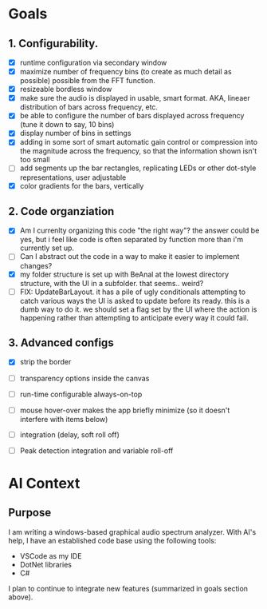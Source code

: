 
# Goals
## 1. Configurability. 
- [x] runtime configuration via secondary window
- [x] maximize number of frequency bins (to  create as much detail as possible) possible from the FFT function.
- [x] resizeable bordless window
- [x] make sure the audio is displayed in usable, smart format. AKA, lineaer distribution of bars across frequency, etc. 
- [x] be able to configure the number of bars displayed across frequency (tune it down to say, 10 bins)
- [x] display number of bins in settings 
- [x] adding in some sort of smart automatic gain control or compression into the magnitude across the frequency, so that the information shown isn't too small
- [ ] add segments up the bar rectangles, replicating LEDs or other dot-style representations, user adjustable
- [x] color gradients for the bars, vertically
## 2. Code organziation
- [x] Am I currenlty organizing this code "the right way"?  the answer could be yes, but i feel like code is often separated by function more than i'm currently set up.
- [ ] Can I abstract out the code in a way to make it easier to implement changes?
- [x] my folder structure is set up with BeAnal at the lowest directory structure, with the UI in a subfolder. that seems.. weird?
- [ ] FIX: UpdateBarLayout. it has a pile of ugly conditionals attempting to catch various ways the UI is asked to update before its ready. this is a dumb way to do it. we should set a flag set by the UI where the action is happening rather than attempting to anticipate every way it could fail.
## 3. Advanced configs
- [x] strip the border
- [ ] transparency options inside the canvas
- [ ] run-time configurable always-on-top
- [ ] mouse hover-over makes the app briefly minimize (so it doesn't interfere with items below)
- [ ] integration (delay, soft roll off)
- [ ] Peak detection integration and variable roll-off


# AI Context
## Purpose
I am writing a windows-based graphical audio spectrum analyzer. With AI's help, I have an established code base using the following tools:
- VSCode as my IDE
- DotNet libraries
- C#

I plan to continue to integrate new features (summarized in goals section above). 


